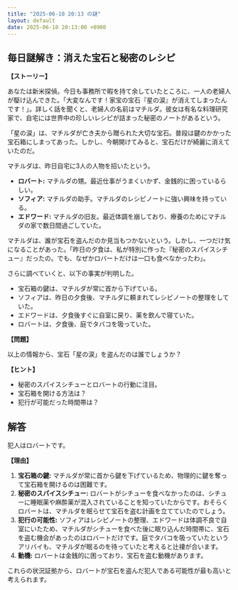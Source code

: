 ```yaml
---
title: "2025-06-10 20:13 の謎"
layout: default
date: 2025-06-10 20:13:00 +0900
---
```

## 毎日謎解き：消えた宝石と秘密のレシピ

**【ストーリー】**

あなたは新米探偵。今日も事務所で暇を持て余していたところに、一人の老婦人が駆け込んできた。「大変なんです！家宝の宝石『星の涙』が消えてしまったんです！」。詳しく話を聞くと、老婦人の名前はマチルダ。彼女は有名な料理研究家で、自宅には世界中の珍しいレシピが詰まった秘密のノートがあるという。

「星の涙」は、マチルダが亡き夫から贈られた大切な宝石。普段は鍵のかかった宝石箱にしまってあった。しかし、今朝開けてみると、宝石だけが綺麗に消えていたのだ。

マチルダは、昨日自宅に3人の人物を招いたという。

*   **ロバート:** マチルダの甥。最近仕事がうまくいかず、金銭的に困っているらしい。
*   **ソフィア:** マチルダの助手。マチルダのレシピノートに強い興味を持っている。
*   **エドワード:** マチルダの旧友。最近体調を崩しており、療養のためにマチルダの家で数日間過ごしていた。

マチルダは、誰が宝石を盗んだのか見当もつかないという。しかし、一つだけ気になることがあった。「昨日の夕食は、私が特別に作った『秘密のスパイスシチュー』だったの。でも、なぜかロバートだけは一口も食べなかったわ」。

さらに調べていくと、以下の事実が判明した。

*   宝石箱の鍵は、マチルダが常に首から下げている。
*   ソフィアは、昨日の夕食後、マチルダに頼まれてレシピノートの整理をしていた。
*   エドワードは、夕食後すぐに自室に戻り、薬を飲んで寝ていた。
*   ロバートは、夕食後、庭でタバコを吸っていた。

**【問題】**

以上の情報から、宝石「星の涙」を盗んだのは誰でしょうか？

**【ヒント】**

*   秘密のスパイスシチューとロバートの行動に注目。
*   宝石箱を開ける方法は？
*   犯行が可能だった時間帯は？

## 解答

犯人はロバートです。

**【理由】**

1.  **宝石箱の鍵:** マチルダが常に首から鍵を下げているため、物理的に鍵を奪って宝石箱を開けるのは困難です。
2.  **秘密のスパイスシチュー:** ロバートがシチューを食べなかったのは、シチューに睡眠薬や麻酔薬が混入されていることを知っていたからです。おそらくロバートは、マチルダを眠らせて宝石を盗む計画を立てていたのでしょう。
3.  **犯行の可能性:** ソフィアはレシピノートの整理、エドワードは体調不良で自室にいたため、マチルダがシチューを食べた後に眠り込んだ時間帯に、宝石を盗む機会があったのはロバートだけです。庭でタバコを吸っていたというアリバイも、マチルダが眠るのを待っていたと考えると辻褄が合います。
4.  **動機:** ロバートは金銭的に困っており、宝石を盗む動機があります。

これらの状況証拠から、ロバートが宝石を盗んだ犯人である可能性が最も高いと考えられます。
